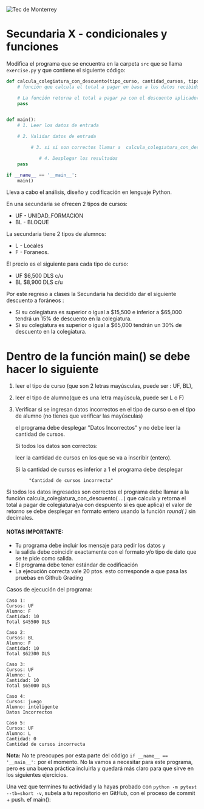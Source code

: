 ![Tec de Monterrey](../../images/logotecmty.png)
# Secundaria X - condicionales y funciones

Modifica el programa que se encuentra en la carpeta `src` que se llama
`exercise.py` y que contiene el siguiente código:

```python
def calcula_colegiatura_con_descuento(tipo_curso, cantidad_cursos, tipo_alumno):
    # función que calcula el total a pagar en base a los datos recibidos en los parámetros

    # La función retorna el total a pagar ya con el descuento aplicado(solo si aplica)
    pass


def main():
    # 1. Leer los datos de entrada

    # 2. Validar datos de entrada

         # 3. si si son correctos llamar a  calcula_colegiatura_con_descuento(...)

            # 4. Desplegar los resultados
    pass

if __name__ == '__main__':
    main()
```
Lleva a cabo el análisis, diseño y codificación en lenguaje Python.

En una secundaria se ofrecen 2 tipos de cursos:
- UF - UNIDAD_FORMACION
- BL - BLOQUE

La secundaria tiene 2 tipos de alumnos:
- L - Locales
- F - Foraneos.

El precio es el siguiente para cada tipo de curso:
- UF  $6,500  DLS c/u
- BL  $8,900 DLS c/u

Por este regreso a clases la Secundaria ha decidido  dar el siguiente descuento a foráneos :
- Si su colegiatura es superior o igual a $15,500 e inferior a $65,000 tendrá un 15% de descuento en la colegiatura.
- Si su colegiatura es superior o igual a $65,000  tendrán un 30% de descuento en la colegiatura.


# Dentro de la función main() se debe hacer lo siguiente

1. leer el tipo de curso (que son 2 letras mayúsculas, puede ser : UF, BL),
2. leer el tipo de alumno(que es una letra mayúscula, puede ser L o F)
3. Verificar si se ingresan datos incorrectos en el tipo de curso o en el tipo de alumno (no tienes que verificar las mayúsculas) 

   el programa debe desplegar "Datos Incorrectos" y no debe leer la cantidad de cursos.  

   Si todos los datos son correctos:  

     leer la cantidad de cursos en los que se va a inscribir (entero).   

     Si la cantidad de cursos es inferior a 1 el programa debe desplegar   

            "Cantidad de cursos incorrecta"   

Si todos los datos ingresados son correctos el programa debe llamar a la función
calcula_colegiatura_con_descuento( ...) que calcula y retorna el total a pagar de colegiatura(ya con despuento si es que aplica)
el valor de retorno se debe desplegar en formato entero usando la función *round( )* sin decimales.

#### NOTAS IMPORTANTE:
* Tu programa debe incluir los mensaje para pedir los datos y
* la salida debe coincidir exactamente con el formato y/o tipo de dato que se te pide como salida.
* El programa debe tener estándar de codificación
* La ejecución correcta vale 20 ptos. esto corresponde a que pasa las pruebas en Github Grading


Casos de ejecución del programa:
```
Caso 1:
Cursos: UF
Alumno: F
Cantidad: 10
Total $45500 DLS

Caso 2:
Cursos: BL
Alumno: F
Cantidad: 10
Total $62300 DLS

Caso 3:
Cursos: UF
Alumno: L
Cantidad: 10
Total $65000 DLS

Caso 4:
Cursos: juego
Alumno: inteligente
Datos Incorrectos

Caso 5:
Cursos: UF
Alumno: L
Cantidad: 0
Cantidad de cursos incorrecta
``````

**Nota:** No te preocupes por esta parte del código
`if __name__ == '__main__':` por el momento.
No la vamos a necesitar para este programa, pero es una buena práctica
incluirla y quedará más claro para que sirve en los siguientes ejercicios.

Una vez que termines tu actividad y la hayas probado con
`python -m pytest --tb=short -v`, subela a tu repositorio en GitHub,
con el proceso de commit + push.
ef main():
